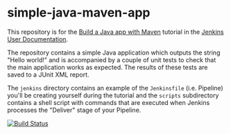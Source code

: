 # simple-java-maven-app

This repository is for the
[Build a Java app with Maven](https://jenkins.io/doc/tutorials/build-a-java-app-with-maven/)
tutorial in the [Jenkins User Documentation](https://jenkins.io/doc/).

The repository contains a simple Java application which outputs the string
"Hello world!" and is accompanied by a couple of unit tests to check that the
main application works as expected. The results of these tests are saved to a
JUnit XML report.

The `jenkins` directory contains an example of the `Jenkinsfile` (i.e. Pipeline)
you'll be creating yourself during the tutorial and the `scripts` subdirectory
contains a shell script with commands that are executed when Jenkins processes
the "Deliver" stage of your Pipeline.

[![Build Status](https://dev.azure.com/GianluigiCrispino/test-project/_apis/build/status/giacris82.simple-java-maven-app?branchName=master)](https://dev.azure.com/GianluigiCrispino/test-project/_build/latest?definitionId=1&branchName=master)
